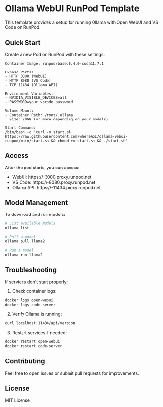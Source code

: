 # Ollama WebUI RunPod Template

This template provides a setup for running Ollama with Open WebUI and VS Code on RunPod.

## Quick Start

Create a new Pod on RunPod with these settings:

```
Container Image: runpod/base:0.4.0-cuda11.7.1

Expose Ports:
- HTTP 3000 (WebUI)
- HTTP 8080 (VS Code)
- TCP 11434 (Ollama API)

Environment Variables:
- NVIDIA_VISIBLE_DEVICES=all
- PASSWORD=your_vscode_password

Volume Mount:
- Container Path: /root/.ollama
  Size: 20GB (or more depending on your models)

Start Command:
/bin/bash -c 'curl -o start.sh https://raw.githubusercontent.com/whereAGI/ollama-webui-runpod/main/start.sh && chmod +x start.sh && ./start.sh'
```

## Access

After the pod starts, you can access:
- WebUI: https://<pod-id>-3000.proxy.runpod.net
- VS Code: https://<pod-id>-8080.proxy.runpod.net
- Ollama API: https://<pod-id>-11434.proxy.runpod.net

## Model Management

To download and run models:

```bash
# List available models
ollama list

# Pull a model
ollama pull llama2

# Run a model
ollama run llama2
```

## Troubleshooting

If services don't start properly:

1. Check container logs:
```bash
docker logs open-webui
docker logs code-server
```

2. Verify Ollama is running:
```bash
curl localhost:11434/api/version
```

3. Restart services if needed:
```bash
docker restart open-webui
docker restart code-server
```

## Contributing

Feel free to open issues or submit pull requests for improvements.

## License

MIT License